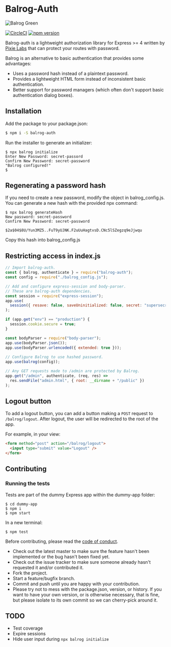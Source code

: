# Balrog-Auth

![Balrog Green](https://user-images.githubusercontent.com/32128719/59428078-34cdda80-8dd4-11e9-8a5d-50712c075d24.png)

[![CircleCI](https://circleci.com/gh/pixielabs/balrog-auth.svg?style=svg)](https://circleci.com/gh/pixielabs/balrog-auth)
[![npm version](https://badge.fury.io/js/balrog-auth.svg)](https://badge.fury.io/js/balrog-auth)

Balrog-auth is a lightweight authorization library for Express >= 4 written by
[Pixie Labs](https://pixielabs.io) that can protect your routes with password.

Balrog is an alternative to basic authentication that provides some
advantages:

* Uses a password hash instead of a plaintext password.
* Provides a lightweight HTML form instead of inconsistent basic
  authentication.
* Better support for password managers (which often don't support basic
  authentication dialog boxes).

## Installation

Add the package to your package.json:

```bash
$ npm i -S balrog-auth
```

Run the installer to generate an initializer:

```shell
$ npx balrog initialize
Enter New Password: secret-passord
Confirm New Password: secret-password
"Balrog configured!"
$
```

## Regenerating a password hash

If you need to create a new password, modify the object in balrog_config.js.
You can generate a new hash with the provided npx command:

```
$ npx balrog generateHash
New password: secret-password
Confirm New Password: secret-password

$2a$04$8U/Yun3MZ5..FuT9yUJNK.F2uUuHagtvsD.CNc5lSZegzq9eJjwqu
```
Copy this hash into balrog_config.js

## Restricting access in index.js

```js
// Import balrog-auth.
const { balrog, authenticate } = require("balrog-auth");
const config = require("./balrog_config.js");

// Add and configure express-session and body-parser.
// These are balrog-auth dependencies.
const session = require("express-session");
app.use(
  session({ resave: false, saveUninitialized: false, secret: "supersecret" })
);

if (app.get("env") == "production") {
  session.cookie.secure = true;
}

const bodyParser = require("body-parser");
app.use(bodyParser.json());
app.use(bodyParser.urlencoded({ extended: true }));
 
// Configure Balrog to use hashed password.
app.use(balrog(config));

// Any GET requests made to /admin are protected by Balrog.
app.get("/admin", authenticate, (req, res) =>
  res.sendFile("admin.html", { root: __dirname + "/public" })
);
```

## Logout button

To add a logout button, you can add a button making a `POST` request to `/balrog/logout`. After logout, the user will be redirected to the root of the app.

For example, in your view:

```html
<form method="post" action="/balrog/logout">
  <input type="submit" value="Logout" />
</form>
```


## Contributing

### Running the tests

Tests are part of the dummy Express app within the dummy-app folder:

```
$ cd dummy-app
$ npm i
$ npm start
```
In a new terminal: 
```
$ npm test
```

Before contributing, please read the [code of conduct](CODE_OF_CONDUCT.md).
- Check out the latest master to make sure the feature hasn't been implemented
  or the bug hasn't been fixed yet.
- Check out the issue tracker to make sure someone already hasn't requested it
  and/or contributed it.
- Fork the project.
- Start a feature/bugfix branch.
- Commit and push until you are happy with your contribution.
- Please try not to mess with the package.json, version, or history. If you
  want to have your own version, or is otherwise necessary, that is fine, but
  please isolate to its own commit so we can cherry-pick around it.


## TODO

 * Test coverage
 * Expire sessions
 * Hide user input during `npx balrog initialize`
